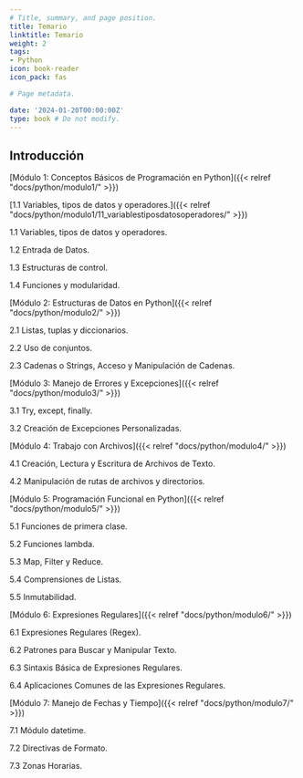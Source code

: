 ```yaml
---
# Title, summary, and page position.
title: Temario
linktitle: Temario
weight: 2
tags:
- Python
icon: book-reader
icon_pack: fas

# Page metadata.

date: '2024-01-20T00:00:00Z'
type: book # Do not modify.
---
```



## Introducción

<!-- [ Introducción ]({{< relref "docs/python/introduccion/" >}}) -->

<!-- ## Módulo 1: Conceptos Básicos de Programación en Python -->

[Módulo 1: Conceptos Básicos de Programación en Python]({{< relref "docs/python/modulo1/" >}})

[1.1 Variables, tipos de datos y operadores.]({{< relref "docs/python/modulo1/11_variablestiposdatosoperadores/" >}})

1.1 Variables, tipos de datos y operadores.

1.2 Entrada de Datos.

1.3 Estructuras de control.

1.4 Funciones y modularidad.

<!-- ## Módulo 2: Estructuras de Datos en Python -->

[Módulo 2: Estructuras de Datos en Python]({{< relref "docs/python/modulo2/" >}})

2.1 Listas, tuplas y diccionarios.

2.2 Uso de conjuntos.

2.3 Cadenas o Strings, Acceso y Manipulación de Cadenas.

<!-- ## Módulo 3: Manejo de Errores y Excepciones -->

[Módulo 3: Manejo de Errores y Excepciones]({{< relref "docs/python/modulo3/" >}})

3.1 Try, except, finally.

3.2 Creación de Excepciones Personalizadas.

<!-- ## Módulo 4: Trabajo con Archivos -->

[Módulo 4: Trabajo con Archivos]({{< relref "docs/python/modulo4/" >}})

4.1 Creación, Lectura y Escritura de Archivos de Texto.

4.2 Manipulación de rutas de archivos y directorios.

<!-- ## Módulo 5: Programación Funcional en Python -->

[Módulo 5: Programación Funcional en Python]({{< relref "docs/python/modulo5/" >}})

5.1 Funciones de primera clase.

5.2 Funciones lambda.

5.3 Map, Filter y Reduce.

5.4 Comprensiones de Listas.

5.5 Inmutabilidad.

<!-- ## Módulo 6: Expresiones Regulares -->

[Módulo 6: Expresiones Regulares]({{< relref "docs/python/modulo6/" >}})

6.1 Expresiones Regulares (Regex).

6.2 Patrones para Buscar y Manipular Texto.

6.3 Sintaxis Básica de Expresiones Regulares.

6.4 Aplicaciones Comunes de las Expresiones Regulares.

<!-- ## Módulo 7: Manejo de Fechas y Tiempo -->

[Módulo 7: Manejo de Fechas y Tiempo]({{< relref "docs/python/modulo7/" >}})

7.1 Módulo datetime.

7.2 Directivas de Formato.

7.3 Zonas Horarias.

